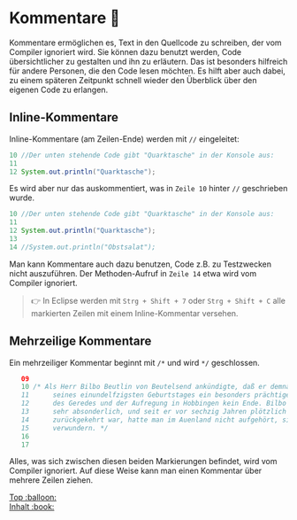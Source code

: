 # Kommentare :speech_balloon:

Kommentare ermöglichen es, Text in den Quellcode zu schreiben, der vom Compiler ignoriert wird.
Sie können dazu benutzt werden, Code übersichtlicher zu gestalten und ihn zu erläutern. Das ist besonders hilfreich für andere Personen, die den Code lesen möchten. Es hilft aber auch dabei, zu einem späteren Zeitpunkt schnell wieder den Überblick über den eigenen Code zu erlangen.


## Inline-Kommentare

Inline-Kommentare (am Zeilen-Ende) werden mit `//` eingeleitet: 
``` java
10 //Der unten stehende Code gibt "Quarktasche" in der Konsole aus:
11   
12 System.out.println("Quarktasche");
```
Es wird aber nur das auskommentiert, was in `Zeile 10` hinter `//` geschrieben wurde.  


``` java
10 //Der unten stehende Code gibt "Quarktasche" in der Konsole aus:
11   
12 System.out.println("Quarktasche");
13 
14 //System.out.println("Obstsalat");
```

Man kann Kommentare auch dazu benutzen, Code z.B. zu Testzwecken nicht auszuführen. Der Methoden-Aufruf in `Zeile 14` etwa wird vom Compiler ignoriert.

> :point_right: In Eclipse werden mit `Strg + Shift + 7` oder `Strg + Shift + C` alle markierten Zeilen mit einem Inline-Kommentar versehen.


## Mehrzeilige Kommentare

Ein mehrzeiliger Kommentar beginnt mit `/*` und wird `*/` geschlossen. 
``` java
   09
   10 /* Als Herr Bilbo Beutlin von Beutelsend ankündigte, daß er demnächst zur Feier
   11      seines einundelfzigsten Geburtstages ein besonders prächtiges Fest geben wolle, war
   12      des Geredes und der Aufregung in Hobbingen kein Ende. Bilbo war sehr reich und
   13      sehr absonderlich, und seit er vor sechzig Jahren plötzlich verschwunden und unerwartet
   14      zurückgekehrt war, hatte man im Auenland nicht aufgehört, sich über ihn zu
   15      verwundern. */ 
   16
   17
```

Alles, was sich zwischen diesen beiden Markierungen befindet,
wird vom Compiler ignoriert. Auf diese Weise kann man einen Kommentar über mehrere Zeilen ziehen.








<!-- Dieses HTML-Snippet sollte am Ende jeder Seite stehen! -->
<div class="top-link">
    <a href="#" title="Zum Anfang scrollen!">Top :balloon:</a>
    <br/>
    <a href="https://dh-cologne.github.io/java-wegweiser#inhalt-book" title="Zurück zur Übersicht!">Inhalt :book:</a>
</div>